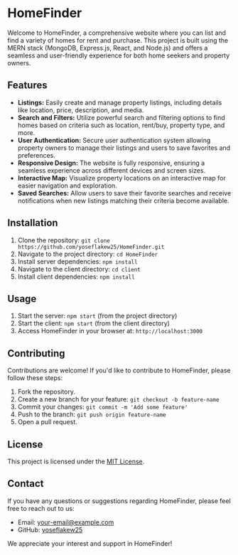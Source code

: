 # HomeFinder

Welcome to HomeFinder, a comprehensive website where you can list and find a variety of homes for rent and purchase. This project is built using the MERN stack (MongoDB, Express.js, React, and Node.js) and offers a seamless and user-friendly experience for both home seekers and property owners.

## Features

- **Listings:** Easily create and manage property listings, including details like location, price, description, and media.
- **Search and Filters:** Utilize powerful search and filtering options to find homes based on criteria such as location, rent/buy, property type, and more.
- **User Authentication:** Secure user authentication system allowing property owners to manage their listings and users to save favorites and preferences.
- **Responsive Design:** The website is fully responsive, ensuring a seamless experience across different devices and screen sizes.
- **Interactive Map:** Visualize property locations on an interactive map for easier navigation and exploration.
- **Saved Searches:** Allow users to save their favorite searches and receive notifications when new listings matching their criteria become available.

## Installation

1. Clone the repository: `git clone https://github.com/yoseflakew25/HomeFinder.git`
2. Navigate to the project directory: `cd HomeFinder`
3. Install server dependencies: `npm install`
4. Navigate to the client directory: `cd client`
5. Install client dependencies: `npm install`

## Usage

1. Start the server: `npm start` (from the project directory)
2. Start the client: `npm start` (from the client directory)
3. Access HomeFinder in your browser at: `http://localhost:3000`

## Contributing

Contributions are welcome! If you'd like to contribute to HomeFinder, please follow these steps:

1. Fork the repository.
2. Create a new branch for your feature: `git checkout -b feature-name`
3. Commit your changes: `git commit -m 'Add some feature'`
4. Push to the branch: `git push origin feature-name`
5. Open a pull request.

## License

This project is licensed under the [MIT License](LICENSE).

## Contact

If you have any questions or suggestions regarding HomeFinder, please feel free to reach out to us:

- Email: [your-email@example.com](mailto:your-email@example.com)
- GitHub: [yoseflakew25](https://github.com/yoseflakew25)

We appreciate your interest and support in HomeFinder!
